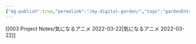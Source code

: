 ```yaml
---
{"dg-publish":true,"permalink":"/my-digital-garden/","tags":"gardenEntry"}
---
```


[[003 Project Notes/気になるアニメ 2022-03-22|気になるアニメ 2022-03-22]]